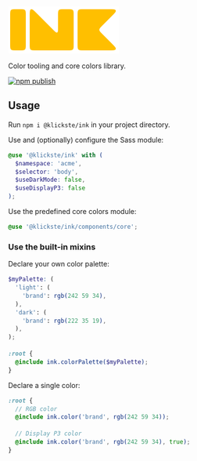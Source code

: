 ![ink logo](./ink.svg)

Color tooling and core colors library.

[![npm publish](https://github.com/klickste/ink/actions/workflows/npm-publish.yml/badge.svg)](https://github.com/klickste/ink/actions/workflows/npm-publish.yml)

## Usage

Run `npm i @klickste/ink` in your project directory.

Use and (optionally) configure the Sass module:

```scss
@use '@klickste/ink' with (
  $namespace: 'acme',
  $selector: 'body',
  $useDarkMode: false,
  $useDisplayP3: false
);
```

Use the predefined core colors module:

```scss
@use '@klickste/ink/components/core';
```

### Use the built-in mixins

Declare your own color palette:

```scss
$myPalette: (
  'light': (
    'brand': rgb(242 59 34),
  ),
  'dark': (
    'brand': rgb(222 35 19),
  ),
);

:root {
  @include ink.colorPalette($myPalette);
}
```

Declare a single color:

```scss
:root {
  // RGB color
  @include ink.color('brand', rgb(242 59 34));

  // Display P3 color
  @include ink.color('brand', rgb(242 59 34), true);
}
```
